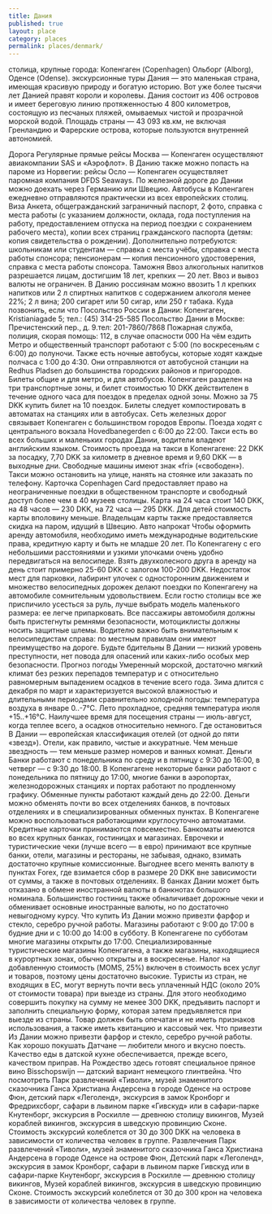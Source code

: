 ```yaml
---
title: Дания
published: true
layout: place
category: places
permalink: places/denmark/
---
```


столица, крупные города:
Копенгаген (Copenhagen) 
Ольборг (Alborg), Оденсе (Odense).
 экскурсионные туры
Дания — это маленькая страна, имеющая красивую природу и богатую историю. Вот уже более тысячи лет Данией правят короли и королевы. Дания состоит из 406 островов и имеет береговую линию протяженностью 4 800 километров, состоящую из песчаных пляжей, омываемых чистой и прозрачной морской водой. Площадь страны — 43 093 кв.км, не включая Гренландию и Фарерские острова, которые пользуются внутренней автономией.

Дорога
Регулярные прямые рейсы Москва — Копенгаген осуществляют авиакомпании SAS и «Аэрофлот».
В Данию также можно попасть на пароме из Норвегии: рейсы Осло — Копенгаген осуществляет паромная компания DFDS Seaways. По железной дороге до Дании можно доехать через Германию или Швецию. Автобусы в Копенгаген ежедневно отправляются практически из всех европейских столиц.
Виза
Анкета, общегражданский заграничный паспорт, 2 фото, справка с места работы (с указанием должности, оклада, года поступления на работу, предоставлением отпуска на период поездки с сохранением рабочего места), копии всех страниц гражданского паспорта (детям: копия свидетельства о рождении).
Дополнительно потребуются: школьникам или студентам — справка с места учёбы, справка с места работы спонсора; пенсионерам — копия пенсионного удостоверения, справка с места работы спонсора.
Таможня
Ввоз алкогольных напитков разрешается лицам, достигшим 18 лет, крепких — 20 лет. Ввоз и вывоз валюты не ограничен. В Данию россиянам можно ввозить 1 л крепких напитков или 2 л спиртных напитков с содержанием алкоголя менее 22%; 2 л вина; 200 сигарет или 50 сигар, или 250 г табака.
Куда позвонить, если что
Посольство России в Дании: Копенгаген, Kristianiagade 5; тел.: (45) 314-25-585
Посольство Дании в Москве: Пречистенский пер., д. 9.тел: 201-7860/7868
Пожарная служба, полиция, скорая помощь: 112, в случае опасности 000
На чём ездить
Метро и общественный транспорт работают с 5:00 (по воскресеньям с 6:00) до полуночи. Также есть ночные автобусы, которые ходят каждые полчаса с 1:00 до 4:30. Они отправляются от автобусной станции на Redhus Pladsen до большинства городских районов и пригородов. Билеты общие и для метро, и для автобусов. Копенгаген разделен на три транспортные зоны, и билет стоимостью 10 DKK действителен в течение одного часа для поездок в пределах одной зоны. Можно за 75 DKK купить билет на 10 поездок. Билеты следует компостировать в автоматах на станциях или в автобусах.
Сеть железных дорог связывает Копенгаген с большинством городов Европы. Поезда ходят с центрального вокзала Hovedbanegеrden с 6:00 до 22:00. Такси есть во всех больших и маленьких городах Дании, водители владеют английским языком. Стоимость проезда на такси в Копенгагене: 22 DKK за посадку, 7,70 DKK за километр в дневное время и 9,60 DKK — в выходные дни. Свободные машины имеют знак «fri» («свободен»). Такси можно остановить на улице, нанять на стоянке или заказать по телефону.
Карточка Copenhagen Card предоставляет право на неограниченные поездки в общественном транспорте и свободный доступ более чем в 40 музеев столицы. Карта на 24 часа стоит 140 DKK, на 48 часов — 230 DKK, на 72 часа — 295 DKK. Для детей стоимость карты вполовину меньше. Владельцам карты также предоставляется скидка на паром, идущий в Швецию.
Авто напрокат
Чтобы оформить аренду автомобиля, необходимо иметь международные водительские права, кредитную карту и быть не младше 20 лет.
По Копенгагену с его небольшими расстояниями и узкими улочками очень удобно передвигаться на велосипеде. Взять двухколесного друга в аренду на день стоит примерно 25-60 DKK с залогом 100-200 DKK.
Недостаток мест для парковки, лабиринт улочек с односторонним движением и множество велосипедных дорожек делают поездки по Копенгагену на автомобиле сомнительным удовольствием. Если гостю столицы все же приспичило усесться за руль, лучше выбрать модель маленького размера: ее легче припарковать.
Все пассажиры автомобиля должны быть пристегнуты ремнями безопасности, мотоциклисты должны носить защитные шлемы. Водителю важно быть внимательным к велосипедистам справа: по местным правилам они имеют преимущество на дороге.
Будьте бдительны
В Дании — низкий уровень преступности, нет повода для опасений или каких-либо особых мер безопасности.
Прогноз погоды
Умеренный морской, достаточно мягкий климат без резких перепадов температур и с относительно равномерным выпадением осадков в течение всего года. Зима длится с декабря по март и характеризуется высокой влажностью и длительными периодами сравнительно холодной погоды: температура воздуха в январе 0..-7°C. Лето прохладное, средняя температура июля +15..+16°C. Наилучшее время для посещения страны — июль-август, когда теплее всего, а осадков относительно немного.
Где остановиться
В Дании — европейская классификация отелей (от одной до пяти «звезд»). Отели, как правило, чистые и аккуратные. Чем меньше звездность — тем меньше размер номеров и ванных комнат.
Деньги
Банки работают с понедельника по среду и в пятницу с 9:30 до 16:00, в четверг — с 9:30 до 18:00. В Копенгагене некоторые банки работают с понедельника по пятницу до 17:00, многие банки в аэропортах, железнодорожных станциях и портах работают по продленному графику. Обменные пункты работают каждый день до 22:00.
Деньги можно обменять почти во всех отделениях банков, в почтовых отделениях и в специализированных обменных пунктах. В Копенгагене можно воспользоваться работающими круглосуточно автоматами. Кредитные карточки принимаются повсеместно. Банкоматы имеются во всех крупных банках, гостиницах и магазинах. Еврочеки и туристические чеки (лучше всего — в евро) принимают все крупные банки, отели, магазины и рестораны, не забывая, однако, взимать достаточно крупные комиссионные.
Выгоднее всего менять валюту в пунктах Forex, где взимается сбор в размере 20 DKK вне зависимости от суммы, а также в почтовых отделениях. В банках Дании может быть отказано в обмене иностранной валюты в банкнотах большого номинала. Большинство гостиниц также обналичивает дорожные чеки и обменивает основные иностранные валюты, но по достаточно невыгодному курсу.
Что купить
Из Дании можно привезти фарфор и стекло, серебро ручной работы. Магазины работают с 9:00 до 17:00 в будние дни и с 10:00 до 14:00 в субботу. В Копенгагене по субботам многие магазины открыты до 17:00. Специализированные туристические магазины Копенгагена, а также магазины, находящиеся в курортных зонах, обычно открыты и в воскресенье.
Налог на добавленную стоимость (MOMS, 25%) включен в стоимость всех услуг и товаров, поэтому цены достаточно высокие.
Туристы из стран, не входящих в ЕС, могут вернуть почти весь уплаченный НДС (около 20% от стоимости товара) при выезде из страны. Для этого необходимо совершить покупку на сумму не менее 300 DKK, предъявить паспорт и заполнить специальную форму, которая затем предъявляется при выезде из страны. Товар должен быть опечатан и не иметь признаков использования, а также иметь квитанцию и кассовый чек.
Что привезти
Из Дании можно привезти фарфор и стекло, серебро ручной работы.
Как хорошо покушать
Датчане — любители много и вкусно поесть. Качество еды в датской кухне обеспечивается, прежде всего, качеством приправ. На Рождество здесь готовят специальное пряное вино Bisschopswijn — датский вариант немецкого глинтвейна.
Что посмотреть
Парк развлечений «Тиволи», музей знаменитого сказочника Ганса Христиана Андерсена в городе Оденсе на острове Фюн, детский парк «Леголенд», экскурсия в замок Кронборг и Фредрихсборг, сафари в львином парке «Гивскуд» или в сафари-парке Кнутенборг, экскурсия в Роскилле — древнюю столицу викингов, Музей кораблей викингов, экскурсия в шведскую провинцию Сконе.
Стоимость экскурсий колеблется от 30 до 300 DKK на человека в зависимости от количества человек в группе.
Развлечения
Парк развлечений «Тиволи», музей знаменитого сказочника Ганса Христиана Андерсена в городе Оденсе на острове Фюн, Детский парк «Леголенд», экскурсия в замок Кронборг, сафари в львином парке Гивскуд или в сафари-парке Кнутенборг, экскурсия в Роскилле — древнюю столицу викингов, Музей кораблей викингов, экскурсия в шведскую провинцию Сконе.
Стоимость экскурсий колеблется от 30 до 300 крон на человека в зависимости от количества человек в группе.